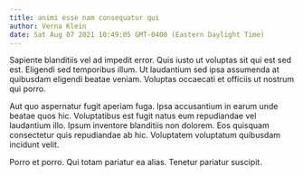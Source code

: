 ```yaml
---
title: animi esse nam consequatur qui
author: Verna Klein
date: Sat Aug 07 2021 10:49:05 GMT-0400 (Eastern Daylight Time)
---
```

Sapiente blanditiis vel ad impedit error. Quis iusto ut voluptas sit qui est sed est. Eligendi sed temporibus illum. Ut laudantium sed ipsa assumenda at quibusdam eligendi beatae veniam. Voluptas occaecati et officiis ut nostrum qui porro.

 Aut quo aspernatur fugit aperiam fuga. Ipsa accusantium in earum unde beatae quos hic. Voluptatibus est fugit natus eum repudiandae vel laudantium illo. Ipsum inventore blanditiis non dolorem. Eos quisquam consectetur quis repudiandae ab hic. Voluptatem voluptatum quibusdam incidunt velit.

 Porro et porro. Qui totam pariatur ea alias. Tenetur pariatur suscipit.